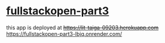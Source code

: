 # [fullstackopen-part3](https://fullstackopen.com/en/part3)
this app is deployed at ~~https://lit-taiga-09203.herokuapp.com~~  <https://fullstackopen-part3-lbjq.onrender.com/>

